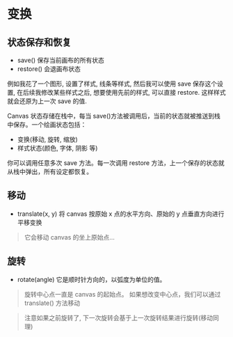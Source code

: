 # 变换

## 状态保存和恢复

- save() 保存当前画布的所有状态
- restore() 会退画布状态

例如我花了一个图形, 设置了样式, 线条等样式, 然后我可以使用 save 保存这个设置, 在后续我修改某些样式之后, 想要使用先前的样式, 可以直接 restore. 这样样式就会还原为上一次 save 的值.

Canvas 状态存储在栈中，每当 save()方法被调用后，当前的状态就被推送到栈中保存。一个绘画状态包括：

- 变换(移动, 旋转, 缩放)
- 样式状态(颜色, 字体, 阴影 等)

你可以调用任意多次 save 方法。每一次调用 restore 方法，上一个保存的状态就从栈中弹出，所有设定都恢复。

## 移动

- translate(x, y)
  将 canvas 按原始 x 点的水平方向、原始的 y 点垂直方向进行平移变换

> 它会移动 canvas 的坐上原始点...

## 旋转

- rotate(angle)
  它是顺时针方向的，以弧度为单位的值。

> 旋转中心点一直是 canvas 的起始点。 如果想改变中心点，我们可以通过 translate() 方法移动

> 注意如果之前旋转了, 下一次旋转会基于上一次旋转结果进行旋转(移动同理)


